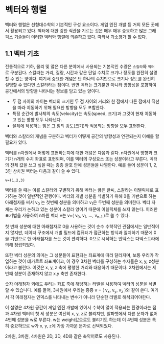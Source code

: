 

# 벡터와 행렬

벡터와 행렬은 선형대수학의 기본적인 구성 요소이다.
게임 엔진 개발 등 거의 모든 곳에서 활용되고 있다.
벡터에 대한 강한 직관을 기르는 것은 매우 매우 중요하고 많은 그래픽스 기술들이 이러한 벡터와 행렬에 의존하고 있다.
따라서 과소평가 할 수 없다.


## 1.1 벡터 기초

전통적으로 기하, 물리 및 많은 다른 분야에서 사용되는 기본적인 수량은 ```스칼라```와 ```벡터``` 로 구분된다.
스칼라는 거리, 질량, 시간과 같은 단일 수치로 크기나 정도를 완전히 설명할 수 있는 양이다.
여기서 중요한 개념은 단 하나의 수치만으로 크기나 정도를 완전히 설명할 수 있다면 스칼라라는 점이다.
반면 벡터는 크기뿐만 아니라 방향성을 포함하여 공간에서의 방향을 나타내는 정보를 담고 있는 양이다.
- 두 점 사이의 차이는 벡터의 크기인 두 점 사이의 거리와 한 점에서 다른 점에서 직선을 따라 이동하기 위해 필요한 방향을 모두 포함한다.
- 특정 순간에 발사체의 속도(velocity)는 속도(speed, 크기)과 그것이 현재 이동하고 있는 방향 모두 나타낸다.
- 물체에 작용하는 힘은 그 힘의 강도(크기)와 적용되는 방향을 모두 표현한다.

벡터와 스칼라의 개념을 구분하고 벡터가 어떻게 공간의 방향성과 연관되는지 이해를 할 필요가 있다.

벡터를 n차원에서 어떻게 표현하는지에 대한 개념은 다음과 같다.
n차원에서 방향과 크기가 n개의 수치 좌표로 표현되며, 이를 벡터의 구성요소 또는 성분이라고 부른다.
벡터의 전체 값을 쓰고 싶을 때는 종종 괄호 안에 성분들을 나열한다. 예를 들어 성분이 1, 2, 3인 삼차원 벡터는 다음과 같이 쓸 수 있다.
```
v=(1,2,3)
```
벡터를 쓸 때는 이를 스칼라와 구별하기 위해 벡터는 굵은 글씨, 스칼라는 이텔릭체로 표기하는 것이 일반적인 관행이다. 벡터의 개별 성분을 식별하기 위해 0을 기반으로 하는 아래첨자를  써서 v<sub>0</sub> 는 첫번째 성분을 의미하고 v<sub>1</sub>은 두번째 성분을 의미한다. 벡터 자체는 우리가 논하고 있는 성분이 스칼라 양이기 때문에 이텔릭체를 쓰지 않는다. 이러한 표기법을 사용하여 n차원 벡터 v는 v=( v<sub>0</sub>, v<sub>1</sub>, ..., v<sub>n-1</sub> )로 쓸 수 있다.

첫 번째 성분에 대한 아래첨자로 0을 사용하는 것이 순수 수학적인 관점에서는 일반적이지 않지만, 데이터 구조에서 개별 필드에 컴퓨터가 접근하는 방식과 일치하기 때문에 0을 기반으로 한 아래첨자를 쓰는 것이 편리하다.
0으로 시작하는 인덱스는 다익스트라에 의해 정립되었다.

또한 벡터 성분의 의미는 그 성분들이 표현되는 좌표계에 따라 달라지며, 보통 우리가 작업하는 것이 데카르트 좌표계이고, 이 경우 3차원 벡터를 구성하는 수자들은 x, y, z성분이라고 불린다. 이것은 x, y, z 축에 평행한 거리와 대응하기 때문이다. 2차원에서는 세번째 성분이 존재하지 않고 x,y 축만 존재한다.

숫자 아래첨자 외에도 우리는 좌표 축에 해당하는 라벨을 사용하여 벡터의 성분을 식별할 수 있습니다. 예를 들어, 3차원에서 우리는 종종 v = ( v<sub>x</sub>, v<sub>y</sub>, v<sub>z</sub> )와 같이 쓴다. 여기서 각 아래첨자는 인덱스를 나타내는 변수가 아니라 단순한 라벨로 해석되어야한다.

이 설명은 4차원 공간이 게임 엔진 개발에 있어서 수학이 많이 적용되는 환경이라는 점과 4차원 벡터의 첫 세 성분은 여전히 x, y, z로 불리지만, 알파벳에서 다른 문자가 없어 4번째 성분을 w로 부른다. w는 weight값으로도 불리기도 하는데 이 4번째 성분은 특히 중요하므로 w가 x, y, z에 가장 가까운 문자로 선택되었다.

2차원, 3차원, 4차원은 2D, 3D, 4D와 같은 축약어로도 사용된다.

